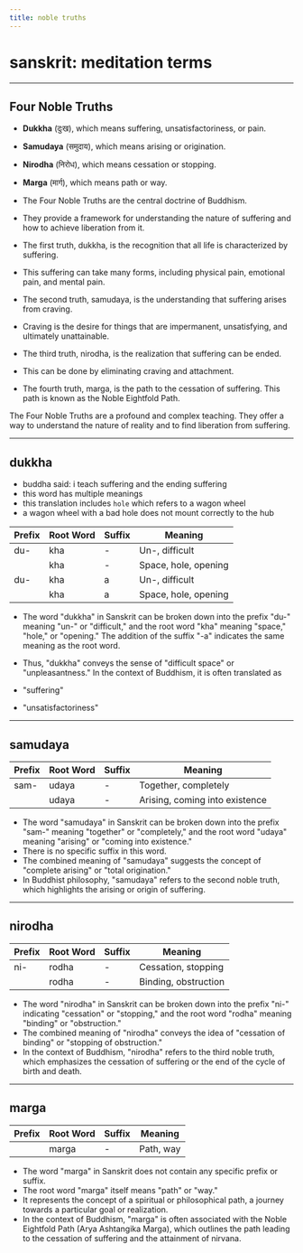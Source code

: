 ```yaml
---
title: noble truths
---
```


# sanskrit: meditation terms

---

## Four Noble Truths

- **Dukkha** (दुःख), which means suffering, unsatisfactoriness, or pain.
- **Samudaya** (समुदाय), which means arising or origination.
- **Nirodha** (निरोध), which means cessation or stopping.
- **Marga** (मार्ग), which means path or way.

- The Four Noble Truths are the central doctrine of Buddhism.
- They provide a framework for understanding the nature of suffering and how to achieve liberation from it.
- The first truth, dukkha, is the recognition that all life is characterized by suffering.
- This suffering can take many forms, including physical pain, emotional pain, and mental pain.
- The second truth, samudaya, is the understanding that suffering arises from craving.
- Craving is the desire for things that are impermanent, unsatisfying, and ultimately unattainable.
- The third truth, nirodha, is the realization that suffering can be ended.
- This can be done by eliminating craving and attachment.
- The fourth truth, marga, is the path to the cessation of suffering. This path is known as the Noble Eightfold Path.

The Four Noble Truths are a profound and complex teaching. They offer a way to understand the nature of reality and to find liberation from suffering.

---

## dukkha

- buddha said: i teach suffering and the ending suffering
- this word has multiple meanings
- this translation includes `hole` which refers to a wagon wheel
- a wagon wheel with a bad hole does not mount correctly to the hub

| Prefix | Root Word | Suffix | Meaning              |
| ------ | --------- | ------ | -------------------- |
| du-    | kha       | -      | Un-, difficult       |
|        | kha       | -      | Space, hole, opening |
| du-    | kha       | a      | Un-, difficult       |
|        | kha       | a      | Space, hole, opening |

- The word "dukkha" in Sanskrit can be broken down into the prefix "du-" meaning "un-" or "difficult," and the root word "kha" meaning "space," "hole," or "opening." The addition of the suffix "-a" indicates the same meaning as the root word.
- Thus, "dukkha" conveys the sense of "difficult space" or "unpleasantness." In the context of Buddhism, it is often translated as

- "suffering"
- "unsatisfactoriness"

---

## samudaya

| Prefix | Root Word | Suffix | Meaning                        |
| ------ | --------- | ------ | ------------------------------ |
| sam-   | udaya     | -      | Together, completely           |
|        | udaya     | -      | Arising, coming into existence |

- The word "samudaya" in Sanskrit can be broken down into the prefix "sam-" meaning "together" or "completely," and the root word "udaya" meaning "arising" or "coming into existence."
- There is no specific suffix in this word.
- The combined meaning of "samudaya" suggests the concept of "complete arising" or "total origination."
- In Buddhist philosophy, "samudaya" refers to the second noble truth, which highlights the arising or origin of suffering.

---

## nirodha

| Prefix | Root Word | Suffix | Meaning              |
| ------ | --------- | ------ | -------------------- |
| ni-    | rodha     | -      | Cessation, stopping  |
|        | rodha     | -      | Binding, obstruction |

- The word "nirodha" in Sanskrit can be broken down into the prefix "ni-" indicating "cessation" or "stopping," and the root word "rodha" meaning "binding" or "obstruction."
- The combined meaning of "nirodha" conveys the idea of "cessation of binding" or "stopping of obstruction."
- In the context of Buddhism, "nirodha" refers to the third noble truth, which emphasizes the cessation of suffering or the end of the cycle of birth and death.

---

## marga

| Prefix | Root Word | Suffix | Meaning   |
| ------ | --------- | ------ | --------- |
|        | marga     | -      | Path, way |

- The word "marga" in Sanskrit does not contain any specific prefix or suffix.
- The root word "marga" itself means "path" or "way."
- It represents the concept of a spiritual or philosophical path, a journey towards a particular goal or realization.
- In the context of Buddhism, "marga" is often associated with the Noble Eightfold Path (Arya Ashtangika Marga), which outlines the path leading to the cessation of suffering and the attainment of nirvana.

